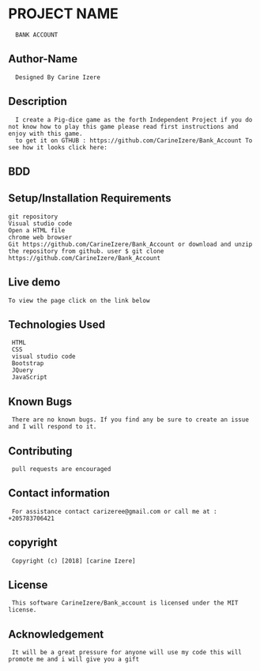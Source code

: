 # PROJECT NAME
      BANK ACCOUNT
## Author-Name
      Designed By Carine Izere

 ## Description

      I create a Pig-dice game as the forth Independent Project if you do not know how to play this game please read first instructions and enjoy with this game. 
      to get it on GTHUB : https://github.com/CarineIzere/Bank_Account To see how it looks click here: 

## BDD


## Setup/Installation Requirements
    git repository
    Visual studio code
    Open a HTML file
    chrome web browser
    Git https://github.com/CarineIzere/Bank_Account or download and unzip the repository from github. user $ git clone https://github.com/CarineIzere/Bank_Account
## Live demo
    To view the page click on the link below  

## Technologies Used
     HTML
     CSS
     visual studio code
     Bootstrap
     JQuery
     JavaScript
## Known Bugs
     There are no known bugs. If you find any be sure to create an issue and I will respond to it.

## Contributing
     pull requests are encouraged
## Contact information
     For assistance contact carizeree@gmail.com or call me at : +205783706421
## copyright
     Copyright (c) [2018] [carine Izere]
## License
     This software CarineIzere/Bank_account is licensed under the MIT license.

## Acknowledgement
     It will be a great pressure for anyone will use my code this will promote me and i will give you a gift